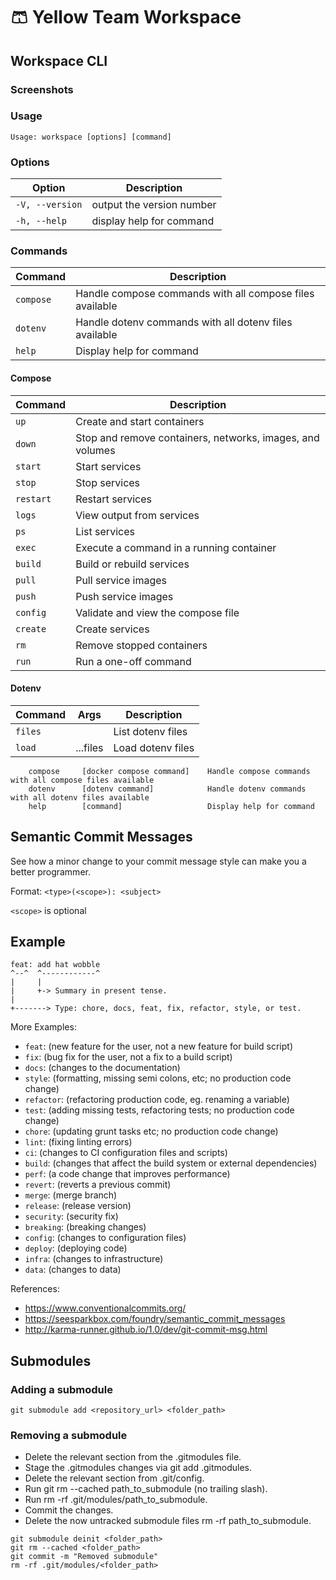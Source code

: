 # 🩳 Yellow Team Workspace

## Workspace CLI

### Screenshots

<!-- ![image](https://github.com/ywteam/workspace/assets/483708/fcfc3fa8-da59-475e-a320-902c66377ac5) -->

### Usage

```shell
Usage: workspace [options] [command]
```

### Options

| Option | Description |
| --- | --- |
| `-V, --version` | output the version number |
| `-h, --help` | display help for command |

### Commands

| Command | Description |
| --- | --- |
| `compose` | Handle compose commands with all compose files available |
| `dotenv` | Handle dotenv commands with all dotenv files available |
| `help` | Display help for command |

#### Compose

| Command | Description |
| --- | --- |
| `up` | Create and start containers |
| `down` | Stop and remove containers, networks, images, and volumes |
| `start` | Start services |
| `stop` | Stop services |
| `restart` | Restart services |
| `logs` | View output from services |
| `ps` | List services |
| `exec` | Execute a command in a running container |
| `build` | Build or rebuild services |
| `pull` | Pull service images |
| `push` | Push service images |
| `config` | Validate and view the compose file |
| `create` | Create services |
| `rm` | Remove stopped containers |
| `run` | Run a one-off command |

#### Dotenv

| Command | Args | Description |
| --- | --- | --- |
| `files` | | List dotenv files |
| `load` | ...files | Load dotenv files |

```shell
    compose     [docker compose command]    Handle compose commands with all compose files available
    dotenv      [dotenv command]            Handle dotenv commands with all dotenv files available
    help        [command]                   Display help for command
```



## Semantic Commit Messages

See how a minor change to your commit message style can make you a better programmer.

Format: `<type>(<scope>): <subject>`

`<scope>` is optional

## Example

```
feat: add hat wobble
^--^  ^------------^
|     |
|     +-> Summary in present tense.
|
+-------> Type: chore, docs, feat, fix, refactor, style, or test.
```

More Examples:

- `feat`: (new feature for the user, not a new feature for build script)
- `fix`: (bug fix for the user, not a fix to a build script)
- `docs`: (changes to the documentation)
- `style`: (formatting, missing semi colons, etc; no production code change)
- `refactor`: (refactoring production code, eg. renaming a variable)
- `test`: (adding missing tests, refactoring tests; no production code change)
- `chore`: (updating grunt tasks etc; no production code change)
- `lint`: (fixing linting errors)
- `ci`: (changes to CI configuration files and scripts)
- `build`: (changes that affect the build system or external dependencies)
- `perf`: (a code change that improves performance)
- `revert`: (reverts a previous commit)
- `merge`: (merge branch)
- `release`: (release version)
- `security`: (security fix)
- `breaking`: (breaking changes)
- `config`: (changes to configuration files)
- `deploy`: (deploying code)
- `infra`: (changes to infrastructure)
- `data`: (changes to data)

References:

- https://www.conventionalcommits.org/
- https://seesparkbox.com/foundry/semantic_commit_messages
- http://karma-runner.github.io/1.0/dev/git-commit-msg.html

## Submodules

### Adding a submodule
```shell
git submodule add <repository_url> <folder_path>
```
### Removing a submodule

- Delete the relevant section from the .gitmodules file.
- Stage the .gitmodules changes via git add .gitmodules.
- Delete the relevant section from .git/config.
- Run git rm --cached path_to_submodule (no trailing slash).
- Run rm -rf .git/modules/path_to_submodule.
- Commit the changes.
- Delete the now untracked submodule files rm -rf path_to_submodule.

```shell
git submodule deinit <folder_path>
git rm --cached <folder_path>
git commit -m "Removed submodule"
rm -rf .git/modules/<folder_path>
```